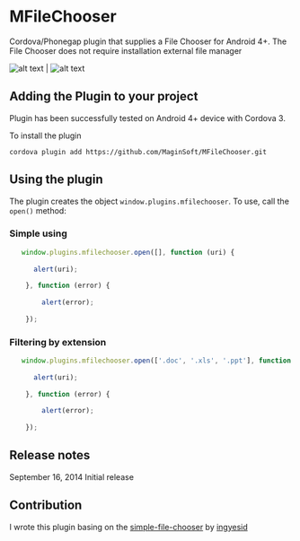 MFileChooser
============

Cordova/Phonegap plugin that supplies a File Chooser for Android 4+. The File Chooser does not require installation external file manager

![alt text](http://i1204.photobucket.com/albums/bb408/krestor85/71df8523-0e50-48d0-a397-b00498910293_zpsd97df182.png "Screenshot 1") | ![alt text](http://i1204.photobucket.com/albums/bb408/krestor85/d11eda8a-8c37-4d9c-8890-eb96cfd07977_zpsdd9f0bf3.png "Screenshot 2")

## Adding the Plugin to your project ##

Plugin has been successfully tested on Android 4+ device with Cordova 3.

To install the plugin

```
cordova plugin add https://github.com/MaginSoft/MFileChooser.git
```

## Using the plugin ##

The plugin creates the object `window.plugins.mfilechooser`. To use, call the `open()` method:

### Simple using ###

```javascript
   window.plugins.mfilechooser.open([], function (uri) {
      
      alert(uri);
      
    }, function (error) {
      
        alert(error);
    
    });
```

### Filtering by extension ###

```javascript
   window.plugins.mfilechooser.open(['.doc', '.xls', '.ppt'], function (uri) {
      
      alert(uri);
      
    }, function (error) {
      
        alert(error);
    
    });
```

## Release notes ##

September 16, 2014 Initial release

## Contribution ##

I wrote this plugin basing on the [simple-file-chooser](https://github.com/ingyesid/simple-file-chooser) by [ingyesid](https://github.com/ingyesid)
